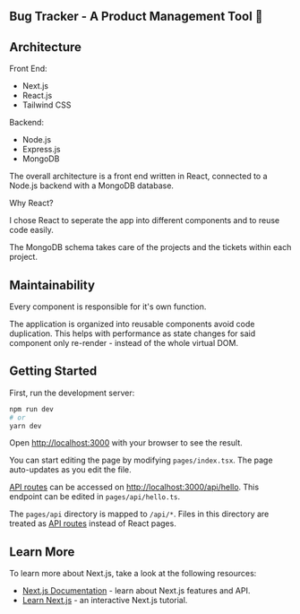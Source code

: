 ## Bug Tracker - A Product Management Tool 🐞

## Architecture

Front End:
- Next.js
- React.js
- Tailwind CSS

Backend: 
- Node.js
- Express.js
- MongoDB

The overall architecture is a front end written in React, connected to a Node.js backend with a MongoDB database.

Why React?

I chose React to seperate the app into different components and to reuse code easily.

The MongoDB schema takes care of the projects and the tickets within each project.

## Maintainability

Every component is responsible for it's own function.

The application is organized into reusable components avoid code duplication. This helps with performance as state changes for said component only re-render - instead of the whole virtual DOM.

## Getting Started

First, run the development server:

```bash
npm run dev
# or
yarn dev
```

Open [http://localhost:3000](http://localhost:3000) with your browser to see the result.

You can start editing the page by modifying `pages/index.tsx`. The page auto-updates as you edit the file.

[API routes](https://nextjs.org/docs/api-routes/introduction) can be accessed on [http://localhost:3000/api/hello](http://localhost:3000/api/hello). This endpoint can be edited in `pages/api/hello.ts`.

The `pages/api` directory is mapped to `/api/*`. Files in this directory are treated as [API routes](https://nextjs.org/docs/api-routes/introduction) instead of React pages.



## Learn More

To learn more about Next.js, take a look at the following resources:

- [Next.js Documentation](https://nextjs.org/docs) - learn about Next.js features and API.
- [Learn Next.js](https://nextjs.org/learn) - an interactive Next.js tutorial.
